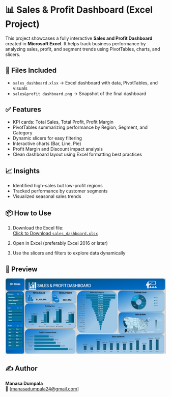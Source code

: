 # 📊 Sales & Profit Dashboard (Excel Project)
This project showcases a fully interactive **Sales and Profit Dashboard** created in **Microsoft Excel**. It helps track business performance by analyzing sales, profit, and segment trends using PivotTables, charts, and slicers.

## 📁 Files Included
- `sales_dashboard.xlsx` → Excel dashboard with data, PivotTables, and visuals  
- `sales&profit dashboard.png` → Snapshot of the final dashboard  

## ✅ Features
- KPI cards: Total Sales, Total Profit, Profit Margin
- PivotTables summarizing performance by Region, Segment, and Category
- Dynamic slicers for easy filtering
- Interactive charts (Bar, Line, Pie)
- Profit Margin and Discount impact analysis
- Clean dashboard layout using Excel formatting best practices

## 📈 Insights
- Identified high-sales but low-profit regions
- Tracked performance by customer segments
- Visualized seasonal sales trends

## 📦 How to Use
1. Download the Excel file:  
   [Click to Download `sales_dashboard.xlsx`](https://github.com/manasa-dumpala2003/sales-profits/blob/main/Sales%20and%20Profit%20Data.xlsx)

2. Open in Excel (preferably Excel 2016 or later)

3. Use the slicers and filters to explore data dynamically

## 📸 Preview

![Dashboard Screenshot](https://github.com/manasa-dumpala2003/sales-profits/raw/main/sales%26profit%20dashboard.png)

## ✍️ Author
**Manasa Dumpala**  
📧 [manasadumpala24@gmail.com]

